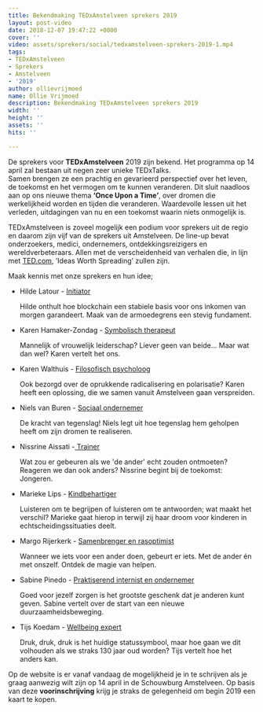 ```yaml
---
title: Bekendmaking TEDxAmstelveen sprekers 2019
layout: post-video
date: 2018-12-07 19:47:22 +0000
cover: ''
video: assets/sprekers/social/tedxamstelveen-sprekers-2019-1.mp4
tags:
- TEDxAmstelveen
- Sprekers
- Amstelveen
- '2019'
author: ollievrijmoed
name: Ollie Vrijmoed
description: Bekendmaking TEDxAmstelveen sprekers 2019
width: ''
height: ''
assets: ''
hits: ''

---
```

De sprekers voor **TEDxAmstelveen** 2019 zijn bekend. Het programma op 14 april zal bestaan uit negen zeer unieke TEDxTalks.   
Samen brengen ze een prachtig en gevarieerd perspectief over het leven, de toekomst en het vermogen om te kunnen veranderen. Dit sluit naadloos aan op ons nieuwe thema **‘Once Upon a Time’**, over dromen die werkelijkheid worden en tijden die veranderen. Waardevolle lessen uit het verleden, uitdagingen van nu en een toekomst waarin niets onmogelijk is.

TEDxAmstelveen is zoveel mogelijk een podium voor sprekers uit de regio en daarom zijn vijf van de sprekers uit Amstelveen. De line-up bevat onderzoekers, medici, ondernemers, ontdekkingsreizigers en wereldverbeteraars. Allen met de verscheidenheid van verhalen die, in lijn met [TED.com](http://ted.com/), ’Ideas Worth Spreading’ zullen zijn.

Maak kennis met onze sprekers en hun idee;

* Hilde Latour - [Initiator](https://tedxamstelveen.com/sprekers/hilde-latour/ "Hilde Latour")

  Hilde onthult hoe blockchain een stabiele basis voor ons inkomen van morgen garandeert. Maak van de armoedegrens een stevig fundament.
* Karen Hamaker-Zondag - [Symbolisch therapeut](https://tedxamstelveen.com/sprekers/karen-hamaker-zondag/ "Karen Hamaker-Zondag")

  Mannelijk of vrouwelijk leiderschap? Liever geen van beide... Maar wat dan wel? Karen vertelt het ons.
* Karen Walthuis - [Filosofisch psycholoog](https://tedxamstelveen.com/sprekers/karen-walthuis/ "Karen Walthuis")

  Ook bezorgd over de oprukkende radicalisering en polarisatie? Karen heeft een oplossing, die we samen vanuit Amstelveen gaan verspreiden.
* Niels van Buren - [Sociaal ondernemer](https://tedxamstelveen.com/sprekers/niels-van-buren/ "Niels van Buren")

  De kracht van tegenslag! Niels legt uit hoe tegenslag hem geholpen heeft om zijn dromen te realiseren.
* Nissrine Aissati -[ Trainer](https://tedxamstelveen.com/sprekers/nissrine-aissati/ "Nissrine Aissati")

  Wat zou er gebeuren als we 'de ander' echt zouden ontmoeten? Reageren we dan ook anders? Nissrine begint bij de toekomst: Jongeren.
* Marieke Lips - [Kindbehartiger](https://tedxamstelveen.com/sprekers/marieke-lips/ "Marieke Lips")

  Luisteren om te begrijpen of luisteren om te antwoorden; wat maakt het verschil? Marieke gaat hierop in terwijl zij haar droom voor kinderen in echtscheidingssituaties deelt.
* Margo Rijerkerk - [Samenbrenger en rasoptimist](https://tedxamstelveen.com/sprekers/margo-rijerkerk/ "Margo Rijerkerk")

  Wanneer we iets voor een ander doen, gebeurt er iets. Met de ander én met onszelf. Ontdek de magie van helpen.
* Sabine Pinedo - [Praktiserend internist en ondernemer](https://tedxamstelveen.com/sprekers/sabine-pinedo/ "Sabine Pinedo")

  Goed voor jezelf zorgen is het grootste geschenk dat je anderen kunt geven. Sabine vertelt over de start van een nieuwe duurzaamheidsbeweging.
* Tijs Koedam - [Wellbeing expert](https://tedxamstelveen.com/sprekers/tijs-koedam/ "Tijs Koedam")

  Druk, druk, druk is het huidige statussymbool, maar hoe gaan we dit volhouden als we straks 130 jaar oud worden? Tijs vertelt hoe het anders kan.

Op de website is er vanaf vandaag de mogelijkheid je in te schrijven als je graag aanwezig wilt zijn op 14 april in de Schouwburg Amstelveen. Op basis van deze **voorinschrijving** krijg je straks de gelegenheid om begin 2019 een kaart te kopen.